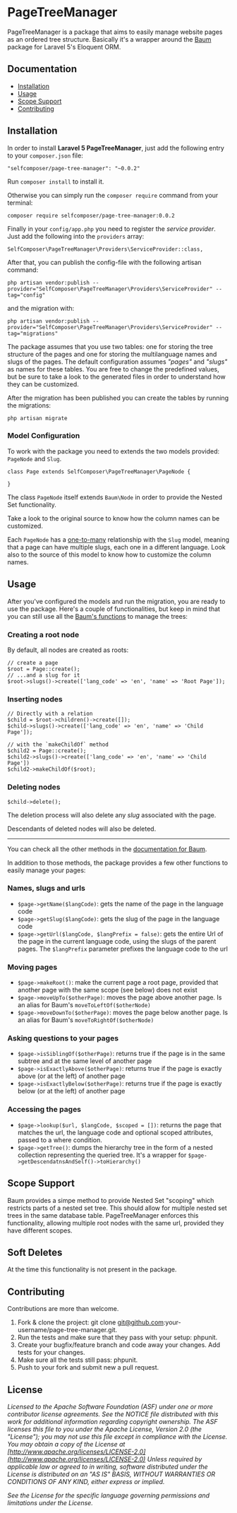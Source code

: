 # PageTreeManager

PageTreeManager is a package that aims to easily manage website pages as an ordered tree structure. Basically it's a wrapper around the [Baum](https://github.com/etrepat/baum) package for Laravel 5's Eloquent ORM.

## Documentation

* [Installation](#installation)
* [Usage](#usage)
* [Scope Support](#scope-support)
* [Contributing](#contributing)

## <a name="installation">Installation</a>

In order to install **Laravel 5 PageTreeManager**, just add the following entry to your `composer.json` file:

```
"selfcomposer/page-tree-manager": "~0.0.2"
```

Run `composer install` to install it.

Otherwise you can simply run the `composer require` command from your terminal:

```
composer require selfcomposer/page-tree-manager:0.0.2
```

Finally in your `config/app.php` you need to register the _service provider_. Just add the following into the `providers` array:


```
SelfComposer\PageTreeManager\Providers\ServiceProvider::class,
```

After that, you can publish the config-file with the following artisan command:

```
php artisan vendor:publish --provider="SelfComposer\PageTreeManager\Providers\ServiceProvider" --tag="config"
```

and the migration with:

```
php artisan vendor:publish --provider="SelfComposer\PageTreeManager\Providers\ServiceProvider" --tag="migrations"
```

The package assumes that you use two tables: one for storing the tree structure of the pages and one for storing the multilanguage names and slugs of the pages. The default configuration assumes *"pages"* and *"slugs"* as names for these tables. You are free to change the predefined values, but be sure to take a look to the generated files in order to understand how they can be customized.

After the migration has been published you can create the tables by running the migrations:

```
php artisan migrate
```

### Model Configuration

To work with the package you need to extends the two models provided: `PageNode` and `Slug`.

```
class Page extends SelfComposer\PageTreeManager\PageNode {

}
```

The class `PageNode` itself extends `Baum\Node` in order to provide the Nested Set functionality.

Take a look to the original source to know how the column names can be customized.

Each `PageNode` has a [one-to-many](https://laravel.com/docs/eloquent-relationships#one-to-many) relationship with the `Slug` model, meaning that a page can have multiple slugs, each one in a different language. Look also to the source of this model to know how to customize the column names.

## <a name="usage">Usage</a>

After you've configured the models and run the migration, you are ready to use the package. Here's a couple of functionalities, but keep in mind that you can still use all the [Baum's functions](https://github.com/etrepat/baum#usage) to manage the trees:

### Creating a root node

By default, all nodes are created as roots:

```
// create a page
$root = Page::create();
// ...and a slug for it
$root->slugs()->create(['lang_code' => 'en', 'name' => 'Root Page']);
```

### Inserting nodes

```
// Directly with a relation
$child = $root->children()->create([]);
$child->slugs()->create(['lang_code' => 'en', 'name' => 'Child Page']);

// with the `makeChildOf` method
$child2 = Page::create();
$child2->slugs()->create(['lang_code' => 'en', 'name' => 'Child Page'])
$child2->makeChildOf($root);
```

### Deleting nodes

```
$child->delete();
```

The deletion process will also delete any _slug_ associated with the page.

Descendants of deleted nodes will also be deleted.

<hr>

You can check all the other methods in the [documentation for Baum](https://github.com/etrepat/baum).

In addition to those methods, the package provides a few other functions to easily manage your pages:

### Names, slugs and urls

* `$page->getName($langCode)`: gets the name of the page in the language code
* `$page->getSlug($langCode)`: gets the slug of the page in the language code
* `$page->getUrl($langCode, $langPrefix = false)`: gets the entire Url of the page in the current language code, using the slugs of the parent pages. The `$langPrefix` parameter prefixes the language code to the url

### Moving pages

* `$page->makeRoot()`: make the current page a root page, provided that another page with the same scope (see below) does not exist
* `$page->moveUpTo($otherPage)`: moves the page above another page. Is an alias for Baum's `moveToLeftOf($otherNode)`
* `$page->moveDownTo($otherPage)`: moves the page below another page. Is an alias for Baum's `moveToRightOf($otherNode)`

### Asking questions to your pages

* `$page->isSiblingOf($otherPage)`: returns true if the page is in the same subtree and at the same level of another page
* `$page->isExactlyAbove($otherPage)`: returns true if the page is exactly above (or at the left) of another page
* `$page->isExactlyBelow($otherPage)`: returns true if the page is exactly below (or at the left) of another page

### Accessing the pages

* `$page->lookup($url, $langCode, $scoped = [])`: returns the page that matches the url, the language code and optional scoped attributes, passed to a where condition.
* `$page->getTree()`: dumps the hierarchy tree in the form of a nested collection representing the queried tree. It's a wrapper for `$page->getDescendatnsAndSelf()->toHierarchy()`

## Scope Support

Baum provides a simpe method to provide Nested Set "scoping" which restricts parts of a nested set tree. This should allow for multiple nested set trees in the same database table. PageTreeManager enforces this functionality, allowing multiple root nodes with the same url, provided they have different scopes.

## Soft Deletes

At the time this functionality is not present in the package.

## <a name="contributing">Contributing</a>

Contributions are more than welcome.

1. Fork & clone the project: git clone git@github.com:your-username/page-tree-manager.git.
2. Run the tests and make sure that they pass with your setup: phpunit.
3. Create your bugfix/feature branch and code away your changes. Add tests for your changes.
4. Make sure all the tests still pass: phpunit.
5. Push to your fork and submit new a pull request.

## License

_Licensed to the Apache Software Foundation (ASF) under one or more contributor license agreements.  See the NOTICE file distributed with this work for additional information regarding copyright ownership.  The ASF licenses this file to you under the Apache License, Version 2.0 (the "License"); you may not use this file except in compliance with the License.  You may obtain a copy of the License at [http://www.apache.org/licenses/LICENSE-2.0](http://www.apache.org/licenses/LICENSE-2.0) Unless required by applicable law or agreed to in writing, software distributed under the License is distributed on an "AS IS" BASIS, WITHOUT WARRANTIES OR CONDITIONS OF ANY KIND, either express or implied._

_See the License for the specific language governing permissions and limitations under the License._